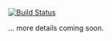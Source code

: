 [![Build Status](https://travis-ci.org/citysquare/ukoo-rest-service.svg?branch=master)](https://travis-ci.org/citysquare/ukoo-rest-service)

... more details coming soon.

